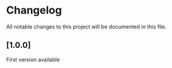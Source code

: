 # Changelog

All notable changes to this project will be documented in this file.

## [1.0.0]

First version available
